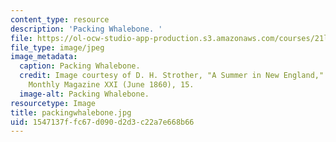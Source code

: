 ```yaml
---
content_type: resource
description: 'Packing Whalebone. '
file: https://ol-ocw-studio-app-production.s3.amazonaws.com/courses/21l-705-major-authors-melville-and-morrison-fall-2003/1547137ffc67d090d2d3c22a7e668b66_packingwhalebone.jpg
file_type: image/jpeg
image_metadata:
  caption: Packing Whalebone.
  credit: Image courtesy of D. H. Strother, "A Summer in New England," in Harper's
    Monthly Magazine XXI (June 1860), 15.
  image-alt: Packing Whalebone.
resourcetype: Image
title: packingwhalebone.jpg
uid: 1547137f-fc67-d090-d2d3-c22a7e668b66
---
```

